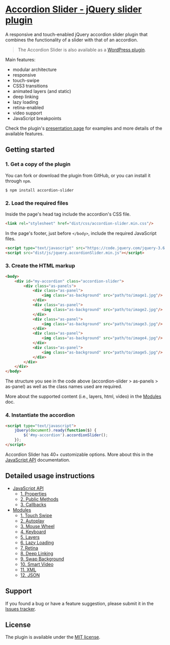 # [Accordion Slider - jQuery slider plugin](https://bqworks.net/accordion-slider/) #

A responsive and touch-enabled jQuery accordion slider plugin that combines the functionality of a slider with that of an accordion.

>The Accordion Slider is also available as a [WordPress plugin](https://wordpress.org/plugins/accordion-slider/).

Main features: 

* modular architecture
* responsive
* touch-swipe
* CSS3 transitions
* animated layers (and static)
* deep linking
* lazy loading
* retina-enabled
* video support
* JavaScript breakpoints 

Check the plugin's [presentation page](https://bqworks.net/accordion-slider/) for examples and more details of the available features.

## Getting started ##

### 1. Get a copy of the plugin ###

You can fork or download the plugin from GitHub, or you can install it through `npm`.

```
$ npm install accordion-slider
```

### 2. Load the required files ###

Inside the page's head tag include the accordion's CSS file.

```html
<link rel="stylesheet" href="dist/css/accordion-slider.min.css"/>
```

In the page's footer, just before <code>&lt;/body&gt;</code>, include the required JavaScript files.

```html
<script type="text/javascript" src="https://code.jquery.com/jquery-3.6.2.min.js"></script>
<script src="dist/js/jquery.accordionSlider.min.js"></script>
```

### 3. Create the HTML markup ###

```html
<body>
	<div id="my-accordion" class="accordion-slider">
		<div class="as-panels">
			<div class="as-panel">
				<img class="as-background" src="path/to/image1.jpg"/>
			</div>
			<div class="as-panel">
				<img class="as-background" src="path/to/image2.jpg"/>
			</div>
			<div class="as-panel">
				<img class="as-background" src="path/to/image3.jpg"/>
			</div>
			<div class="as-panel">
				<img class="as-background" src="path/to/image4.jpg"/>
			</div>
			<div class="as-panel">
				<img class="as-background" src="path/to/image5.jpg"/>
			</div>
		</div>
    </div>
</body>
```

The structure you see in the code above (accordion-slider > as-panels > as-panel) as well as the class names used are required.

More about the supported content (i.e., layers, html, video) in the [Modules](docs/modules.md#modules) doc.

### 4. Instantiate the accordion ###

```html
<script type="text/javascript">
	jQuery(document).ready(function($) {
		$('#my-accordion').accordionSlider();
	});
</script>
```

Accordion Slider has 40+ customizable options. More about this in the [JavaScript API](docs/api.md#javascript-api) documentation.

## Detailed usage instructions ##

* [JavaScript API](docs/api.md#javascript-api)
	* [1. Properties](docs/api.md#1-properties)
	* [2. Public Methods](docs/api.md#2-public-methods)
	* [3. Callbacks](docs/api.md#3-callbacks)
* [Modules](docs/modules.md#modules)
	* [1. Touch Swipe](docs/modules.md#1-touch-swipe)
	* [2. Autoplay](docs/modules.md#2-autoplay)
	* [3. Mouse Wheel](docs/modules.md#3-mouse-wheel)
	* [4. Keyboard](docs/modules.md#4-keyboard)
	* [5. Layers](docs/modules.md#5-layers)
	* [6. Lazy Loading](docs/modules.md#6-lazy-loading)	
	* [7. Retina](docs/modules.md#7-retina)
	* [8. Deep Linking](docs/modules.md#8-deep-linking)
	* [9. Swap Background](docs/modules.md#9-swap-background)
	* [10. Smart Video](docs/modules.md#10-smart-video)
	* [11. XML](docs/modules.md#11-xml)
	* [12. JSON](docs/modules.md#12-json)

## Support ##

If you found a bug or have a feature suggestion, please submit it in the [Issues tracker](https://github.com/bqworks/accordion-slider-jquery/issues).

## License ##

The plugin is available under the <a href="https://opensource.org/licenses/MIT">MIT license</a>.
